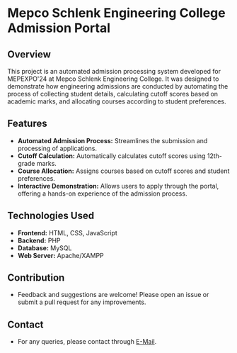 # Mepco Schlenk Engineering College Admission Portal

## Overview
This project is an automated admission processing system developed for MEPEXPO'24 at Mepco Schlenk Engineering College. It was designed to demonstrate how engineering admissions are conducted by automating the process of collecting student details, calculating cutoff scores based on academic marks, and allocating courses according to student preferences.

## Features
- **Automated Admission Process:** Streamlines the submission and processing of applications.
- **Cutoff Calculation:** Automatically calculates cutoff scores using 12th-grade marks.
- **Course Allocation:** Assigns courses based on cutoff scores and student preferences.
- **Interactive Demonstration:** Allows users to apply through the portal, offering a hands-on experience of the admission process.

## Technologies Used
- **Frontend:** HTML, CSS, JavaScript
- **Backend:** PHP
- **Database:** MySQL
- **Web Server:** Apache/XAMPP

## Contribution
- Feedback and suggestions are welcome! Please open an issue or submit a pull request for any improvements.

## Contact
- For any queries, please contact through [E-Mail](mailto:s.sutharsan.201104@gmail.com).
